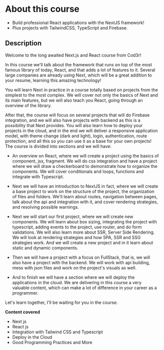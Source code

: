 # About this course
- Build professional React applications with the NextJS framework!
- Plus projects with TailwindCSS, TypeScript and Firebase.

## Description
Welcome to the long awaited Next.js and React course from Cod3r!

In this course we'll talk about the framework that runs on top of the most famous library of today, React, and that adds a lot of features to it. Several large companies are already using Next, which will be a great addition to your resume, learning this amazing technology!

You will learn Next in practice in a course totally based on projects from the simplest to the most complex. We will cover not only the basics of Next and its main features, but we will also teach you React, going through an overview of the library.

After that, the course will focus on several projects that will do Firebase integration, and we will also have projects with backend as this is a possibility that Next provides. You will also learn how to deploy your projects in the cloud, and in the end we will deliver a responsive application model, with theme change (dark and light), login, authentication, route protection, and all this so you can use it as a base for your own projects! The course is divided into sections and we will have:

- An overview on React, where we will create a project using the basics of component, jsx, fragment. We will do css integration and have a project where we will draw a checkerboard to demonstrate how to organize the components. We will cover conditionals and loops, functions and integrate with Typescript.

- Next we will have an introduction to NextJS in fact, where we will create a base project to work on the structure of the project, the organization of files and folders. We'll learn about routes, navigation between pages, talk about the api and integration with it, and cover rendering strategies, and resolving possible warnings.

- Next we will start our first project, where we will create new components. We will learn about box sizing, integrating the project with typescript, adding events to the project, use router, and do form validations. We will also learn more about SSR, Server Side Rendering. We will look at rendering strategies and how SPA, SSR and SSG strategies work. And we will create a new project and in it learn about static and dynamic components.

- Then we will have a project with a focus on FullStack, that is, we will also have a project with the backend. We will work with api building, mess with json files and work on the project's visuals as well.

- And to finish we will have a section where we will deploy the applications in the cloud. We are delivering in this course a very valuable content, which can make a lot of difference in your career as a programmer.

Let's learn together, I'll be waiting for you in the course.

**Content covered**
- Next js
- React js
- Integration with Tailwind CSS and Typescript
- Deploy in the Cloud
- Good Programming Practices and More